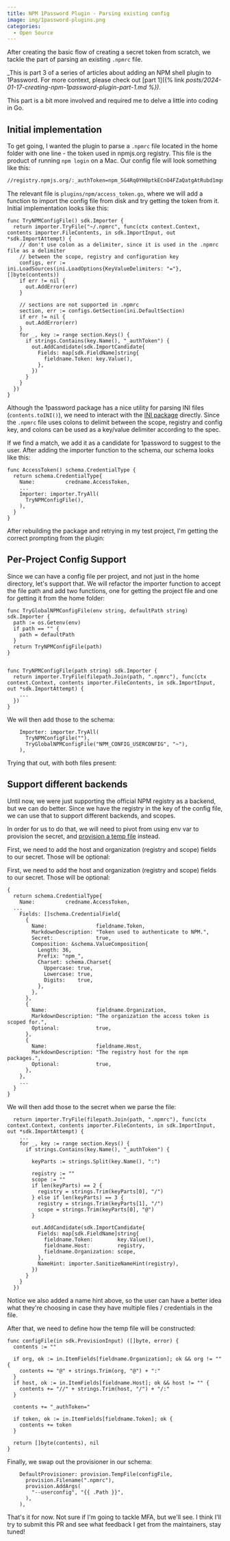```yaml
---
title: NPM 1Password Plugin - Parsing existing config
image: img/1password-plugins.png
categories:
  - Open Source
---
```


After creating the basic flow of creating a secret token from scratch, we tackle the part of parsing an existing `.npmrc` file.

_This is part 3 of a series of articles about adding an NPM shell plugin to 1Password. For more context, please check out [part 1]({% link _posts/2024-01-17-creating-npm-1password-plugin-part-1.md %})._

This part is a bit more involved and required me to delve a little into coding in Go.

## Initial implementation

To get going, I wanted the plugin to parse a `.npmrc` file located in the home folder with one line - the token used in npmjs.org registry. This file is the product of running `npm login` on a Mac. Our config file will look something like this:

```txt
//registry.npmjs.org/:_authToken=npm_5G4Rq0YH8ptkECnO4FZaQatgAtRubd1mgnWK
```

The relevant file is `plugins/npm/access_token.go`, where we will add a function to import the config file from disk and try getting the token from it. Initial implementation looks like this:

```golang
func TryNPMConfigFile() sdk.Importer {
  return importer.TryFile("~/.npmrc", func(ctx context.Context, contents importer.FileContents, in sdk.ImportInput, out *sdk.ImportAttempt) {
    // don't use colon as a delimiter, since it is used in the .npmrc file as a delimiter
    // between the scope, registry and configuration key
    configs, err := ini.LoadSources(ini.LoadOptions{KeyValueDelimiters: "="}, []byte(contents))
    if err != nil {
      out.AddError(err)
    }

    // sections are not supported in .npmrc
    section, err := configs.GetSection(ini.DefaultSection)
    if err != nil {
      out.AddError(err)
    }
    for _, key := range section.Keys() {
      if strings.Contains(key.Name(), "_authToken") {
        out.AddCandidate(sdk.ImportCandidate{
          Fields: map[sdk.FieldName]string{
            fieldname.Token: key.Value(),
          },
        })
      }
    }
  })
}
```

Although the 1password package has a nice utility for parsing INI files (`contents.toINI()`), we need to interact with the [INI package](https://github.com/go-ini/ini) directly.
Since the `.npmrc` file uses colons to delimit between the scope, registry and config key, and colons can be used as a key/value delimiter according to the spec.

If we find a match, we add it as a candidate for 1password to suggest to the user. After adding the importer function to the schema, our schema looks like this:

```golang
func AccessToken() schema.CredentialType {
  return schema.CredentialType{
    Name:          credname.AccessToken,
    ...
    Importer: importer.TryAll(
      TryNPMConfigFile(),
    ),
  }
}
```

After rebuilding the package and retrying in my test project, I'm getting the correct prompting from the plugin:

<script async id="asciicast-633073" src="https://asciinema.org/a/633073.js"></script>

## Per-Project Config Support

Since we can have a config file per project, and not just in the home directory, let's support that.
We will refactor the importer function to accept the file path and add two functions, one for getting the project file and one for getting it from the home folder:

```golang
func TryGlobalNPMConfigFile(env string, defaultPath string) sdk.Importer {
  path := os.Getenv(env)
  if path == "" {
    path = defaultPath
  }
  return TryNPMConfigFile(path)
}


func TryNPMConfigFile(path string) sdk.Importer {
  return importer.TryFile(filepath.Join(path, ".npmrc"), func(ctx context.Context, contents importer.FileContents, in sdk.ImportInput, out *sdk.ImportAttempt) {
    ...
  })
}
```

We will then add those to the schema:

```golang
    Importer: importer.TryAll(
      TryNPMConfigFile(""),
      TryGlobalNPMConfigFile("NPM_CONFIG_USERCONFIG", "~"),
    ),
```

Trying that out, with both files present:

<script async id="asciicast-633257" src="https://asciinema.org/a/633257.js"></script>

## Support different backends

Until now, we were just supporting the official NPM registry as a backend, but we can do better. Since we have the registry in the key of the config file, we can use that to support different backends, and scopes.

In order for us to do that, we will need to pivot from using env var to provision the secret, and [provision a temp file](https://developer.1password.com/docs/cli/shell-plugins/contribute/#provisioner) instead.

First, we need to add the host and organization (registry and scope) fields to our secret. Those will be optional:

First, we need to add the host and organization (registry and scope) fields to our secret. Those will be optional:

```golang
{
  return schema.CredentialType{
    Name:          credname.AccessToken,
  ...
    Fields: []schema.CredentialField{
      {
        Name:                fieldname.Token,
        MarkdownDescription: "Token used to authenticate to NPM.",
        Secret:              true,
        Composition: &schema.ValueComposition{
          Length: 36,
          Prefix: "npm_",
          Charset: schema.Charset{
            Uppercase: true,
            Lowercase: true,
            Digits:    true,
          },
        },
      },
      {
        Name:                fieldname.Organization,
        MarkdownDescription: "The organization the access token is scoped for.",
        Optional:            true,
      },
      {
        Name:                fieldname.Host,
        MarkdownDescription: "The registry host for the npm packages.",
        Optional:            true,
      },
    },
    ...
  }
}

```

We will then add those to the secret when we parse the file:

```golang
  return importer.TryFile(filepath.Join(path, ".npmrc"), func(ctx context.Context, contents importer.FileContents, in sdk.ImportInput, out *sdk.ImportAttempt) {
    ...
    for _, key := range section.Keys() {
      if strings.Contains(key.Name(), "_authToken") {

        keyParts := strings.Split(key.Name(), ":")

        registry := ""
        scope := ""
        if len(keyParts) == 2 {
          registry = strings.Trim(keyParts[0], "/")
        } else if len(keyParts) == 3 {
          registry = strings.Trim(keyParts[1], "/")
          scope = strings.Trim(keyParts[0], "@")
        }

        out.AddCandidate(sdk.ImportCandidate{
          Fields: map[sdk.FieldName]string{
            fieldname.Token:        key.Value(),
            fieldname.Host:         registry,
            fieldname.Organization: scope,
          },
          NameHint: importer.SanitizeNameHint(registry),
        })
      }
    }
  })

```

Notice we also added a name hint above, so the user can have a better idea what they're choosing in case they have multiple files / credentials in the file.

After that, we need to define how the temp file will be constructed:

```golang
func configFile(in sdk.ProvisionInput) ([]byte, error) {
  contents := ""

  if org, ok := in.ItemFields[fieldname.Organization]; ok && org != "" {
    contents += "@" + strings.Trim(org, "@") + ":"
  }
  if host, ok := in.ItemFields[fieldname.Host]; ok && host != "" {
    contents += "//" + strings.Trim(host, "/") + "/:"
  }

  contents += "_authToken="

  if token, ok := in.ItemFields[fieldname.Token]; ok {
    contents += token
  }

  return []byte(contents), nil
}
```

Finally, we swap out the provisioner in our schema:

```golang
    DefaultProvisioner: provision.TempFile(configFile,
      provision.Filename(".npmrc"),
      provision.AddArgs(
        "--userconfig", "{{ .Path }}",
      ),
    ),
```

That's it for now. Not sure if I'm going to tackle MFA, but we'll see. I think I'll try to submit this PR and see what feedback I get from the maintainers, stay tuned!
